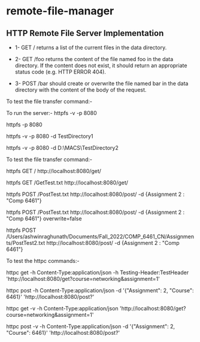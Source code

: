 # remote-file-manager

## HTTP Remote File Server Implementation

* 1- GET / returns a list of the current files in the data directory. 

* 2- GET /foo returns the content of the file named foo in the data directory. If the content
does not exist, it should return an appropriate status code (e.g. HTTP ERROR 404).
* 3- POST /bar should create or overwrite the file named bar in the data directory with
the content of the body of the request. 

To test the file transfer command:-

To run the server:-
httpfs -v -p 8080

httpfs -p 8080

httpfs -v -p 8080 -d TestDirectory1

httpfs -v -p 8080 -d D:\MACS\TestDirectory2

To test the file transfer command:-

httpfs GET / http://localhost:8080/get/

httpfs GET /GetTest.txt http://localhost:8080/get/

httpfs POST /PostTest.txt http://localhost:8080/post/ -d {Assignment 2 : "Comp 6461"}

httpfs POST /PostTest.txt http://localhost:8080/post/ -d {Assignment 2 : "Comp 6461"} overwrite=false

httpfs POST /Users/ashwinraghunath/Documents/Fall_2022/COMP_6461_CN/Assignments/PostTest2.txt http://localhost:8080/post/ -d {Assignment 2 : "Comp 6461"}

To test the httpc commands:-

httpc get -h Content-Type:application/json -h Testing-Header:TestHeader 'http://localhost:8080/get?course=networking&assignment=1'

httpc post -h Content-Type:application/json -d '{"Assignment": 2, "Course": 6461}' 'http://localhost:8080/post?'

httpc get -v -h Content-Type:application/json 'http://localhost:8080/get?course=networking&assignment=1'

httpc post -v -h Content-Type:application/json -d '{"Assignment": 2, "Course": 6461}' 'http://localhost:8080/post?'







